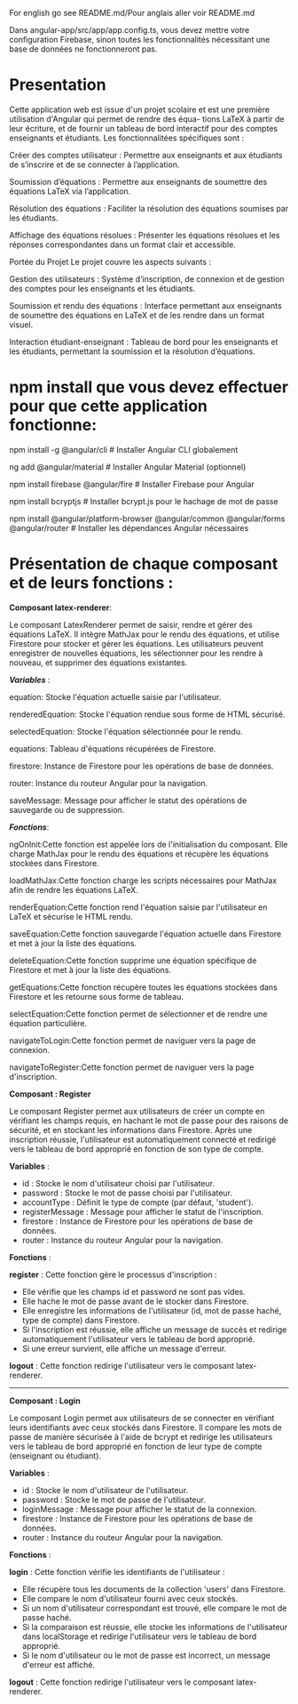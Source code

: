 For english go see README.md/Pour anglais aller voir README.md

Dans angular-app/src/app/app.config.ts, vous devez mettre votre configuration Firebase, sinon toutes les fonctionnalités nécessitant une base de données ne fonctionneront pas.

# Presentation
Cette application web est issue d'un projet scolaire et est une première utilisation d'Angular qui permet de rendre des équa-
tions LaTeX à partir de leur écriture, et de fournir un tableau de bord interactif pour des comptes enseignants
et étudiants. Les fonctionnalitées spécifiques sont :

Créer des comptes utilisateur : Permettre aux enseignants et aux étudiants de s’inscrire et de
se connecter à l’application. 

Soumission d’équations : Permettre aux enseignants de soumettre des
équations LaTeX via l’application. 

Résolution des équations : Faciliter la résolution des équations
soumises par les étudiants. 

Affichage des équations résolues : Présenter les équations résolues et les
réponses correspondantes dans un format clair et accessible. 

Portée du Projet Le projet couvre les aspects suivants :

Gestion des utilisateurs : Système d’inscription, de connexion et de gestion des comptes pour les
enseignants et les étudiants. 

Soumission et rendu des équations : Interface permettant aux enseignants
de soumettre des équations en LaTeX et de les rendre dans un format visuel.

Interaction étudiant-enseignant : Tableau de bord pour les enseignants et les étudiants, permettant la soumission et la
résolution d’équations.

# npm install que vous devez effectuer pour que cette application fonctionne:

npm install -g @angular/cli   # Installer Angular CLI globalement

ng add @angular/material      # Installer Angular Material (optionnel)

npm install firebase @angular/fire  # Installer Firebase pour Angular

npm install bcryptjs          # Installer bcrypt.js pour le hachage de mot de passe

npm install @angular/platform-browser @angular/common @angular/forms @angular/router  # Installer les dépendances Angular nécessaires

# Présentation de chaque composant et de leurs fonctions :

**Composant latex-renderer**:

Le composant LatexRenderer permet de saisir, rendre et gérer des équations LaTeX. Il intègre MathJax pour le rendu des équations, et utilise Firestore pour stocker et gérer les équations. Les utilisateurs peuvent enregistrer de nouvelles équations, les sélectionner pour les rendre à nouveau, et supprimer des équations existantes.

***Variables*** :
  
equation: Stocke l'équation actuelle saisie par l'utilisateur.

renderedEquation: Stocke l'équation rendue sous forme de HTML sécurisé.

selectedEquation: Stocke l'équation sélectionnée pour le rendu.

equations: Tableau d'équations récupérées de Firestore.

firestore: Instance de Firestore pour les opérations de base de données.

router: Instance du routeur Angular pour la navigation.

saveMessage: Message pour afficher le statut des opérations de sauvegarde ou de suppression.

***Fonctions***:

ngOnInit:Cette fonction est appelée lors de l'initialisation du composant. Elle charge MathJax pour le rendu des équations et récupère les équations stockées dans Firestore.

loadMathJax:Cette fonction charge les scripts nécessaires pour MathJax afin de rendre les équations LaTeX.

renderEquation:Cette fonction rend l'équation saisie par l'utilisateur en LaTeX et sécurise le HTML rendu.

saveEquation:Cette fonction sauvegarde l'équation actuelle dans Firestore et met à jour la liste des équations.

deleteEquation:Cette fonction supprime une équation spécifique de Firestore et met à jour la liste des équations.

getEquations:Cette fonction récupère toutes les équations stockées dans Firestore et les retourne sous forme de tableau.

selectEquation:Cette fonction permet de sélectionner et de rendre une équation particulière.

navigateToLogin:Cette fonction permet de naviguer vers la page de connexion.

navigateToRegister:Cette fonction permet de naviguer vers la page d'inscription.


**Composant : Register**

Le composant Register permet aux utilisateurs de créer un compte en vérifiant les champs requis, en hachant le mot de passe pour des raisons de sécurité, et en stockant les informations dans Firestore. Après une inscription réussie, l'utilisateur est automatiquement connecté et redirigé vers le tableau de bord approprié en fonction de son type de compte.

**Variables** :
- id : Stocke le nom d'utilisateur choisi par l'utilisateur.
- password : Stocke le mot de passe choisi par l'utilisateur.
- accountType : Définit le type de compte (par défaut, 'student').
- registerMessage : Message pour afficher le statut de l'inscription.
- firestore : Instance de Firestore pour les opérations de base de données.
- router : Instance du routeur Angular pour la navigation.

**Fonctions** :

**register** : Cette fonction gère le processus d'inscription :
- Elle vérifie que les champs id et password ne sont pas vides.
- Elle hache le mot de passe avant de le stocker dans Firestore.
- Elle enregistre les informations de l'utilisateur (id, mot de passe haché, type de compte) dans Firestore.
- Si l'inscription est réussie, elle affiche un message de succès et redirige automatiquement l'utilisateur vers le tableau de bord approprié.
- Si une erreur survient, elle affiche un message d'erreur.

**logout** : Cette fonction redirige l'utilisateur vers le composant latex-renderer.

---

**Composant : Login**

Le composant Login permet aux utilisateurs de se connecter en vérifiant leurs identifiants avec ceux stockés dans Firestore. Il compare les mots de passe de manière sécurisée à l'aide de bcrypt et redirige les utilisateurs vers le tableau de bord approprié en fonction de leur type de compte (enseignant ou étudiant).

**Variables** :
- id : Stocke le nom d'utilisateur de l'utilisateur.
- password : Stocke le mot de passe de l'utilisateur.
- loginMessage : Message pour afficher le statut de la connexion.
- firestore : Instance de Firestore pour les opérations de base de données.
- router : Instance du routeur Angular pour la navigation.

**Fonctions** :

**login** : Cette fonction vérifie les identifiants de l'utilisateur :
- Elle récupère tous les documents de la collection 'users' dans Firestore.
- Elle compare le nom d'utilisateur fourni avec ceux stockés.
- Si un nom d'utilisateur correspondant est trouvé, elle compare le mot de passe haché.
- Si la comparaison est réussie, elle stocke les informations de l'utilisateur dans localStorage et redirige l'utilisateur vers le tableau de bord approprié.
- Si le nom d'utilisateur ou le mot de passe est incorrect, un message d'erreur est affiché.

**logout** : Cette fonction redirige l'utilisateur vers le composant latex-renderer.
